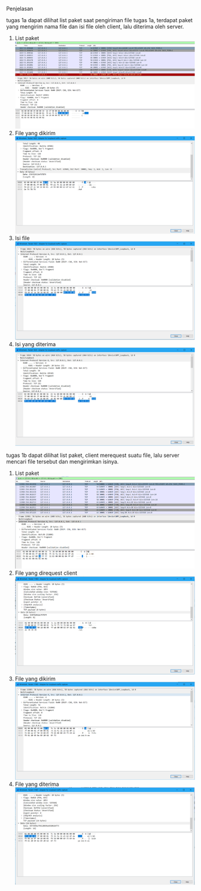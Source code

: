 Penjelasan

tugas 1a
dapat dilihat list paket saat pengiriman file tugas 1a, terdapat paket yang mengirim nama file dan isi file oleh client, lalu diterima oleh server.

1. List paket
![alt list](tugas1a_list-paket.png)
2. File yang dikirim
![alt file](tugas1a_file-yang-dikirim.png)
3. Isi file
![alt file](tugas1a_isi-file.png)
4. Isi yang diterima
![alt file](tugas1a_isi-yang-diterima.png)

tugas 1b
dapat dilihat list paket, client merequest suatu file, lalu server mencari file tersebut dan mengirimkan isinya. 

1. List paket
![alt list](tugas1b_list-paket.png)
2. File yang direquest client
![alt file](tugas1b_file-yang-direquest-client.png)
3. File yang dikirim
![alt file](tugas1b_isi-file-yang-dikirim-server.png)
4. File yang diterima
![alt file](tugas1b_isi-file-yang-diterima-client.png)
